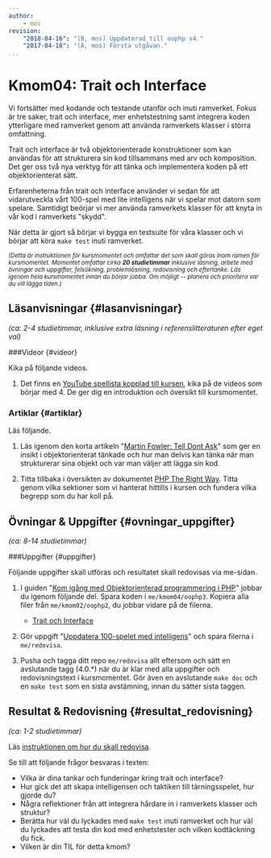 ```yaml
---
author:
    - mos
revision:
    "2018-04-16": "(B, mos) Uppdaterad till oophp v4."
    "2017-04-18": "(A, mos) Första utgåvan."
...
```

Kmom04: Trait och Interface
==================================

Vi fortsätter med kodande och testande utanför och inuti ramverket. Fokus är tre saker, trait och interface, mer enhetstestning samt integrera koden ytterligare med ramverket genom att använda ramverkets klasser i störra omfattning.

Trait och interface är två objektorienterade konstruktioner som kan användas för att strukturera sin kod tillsammans med arv och komposition. Det ger oss två nya verktyg för att tänka och implementera koden på ett objektorienterat sätt.

Erfarenheterna från trait och interface använder vi sedan för att vidarutveckla vårt 100-spel med lite intelligens när vi spelar mot datorn som spelare. Samtidigt beörjar vi mer använda ramverkets klasser för att knyta in vår kod i ramverkets "skydd".

När detta är gjort så börjar vi bygga en testsuite för våra klasser och vi börjar att köra `make test` inuti ramverket.

<small><i>(Detta är instruktionen för kursmomentet och omfattar det som skall göras inom ramen för kursmomentet. Momentet omfattar cirka **20 studietimmar** inklusive läsning, arbete med övningar och uppgifter, felsökning, problemlösning, redovisning och eftertanke. Läs igenom hela kursmomentet innan du börjar jobba. Om möjligt -- planera och prioritera var du vill lägga tiden.)</i></small>

<!--st op-->





Läsanvisningar  {#lasanvisningar}
---------------------------------

*(ca: 2-4 studietimmar, inklusive extra läsning i referenslitteraturen efter eget val)*



###Videor {#videor}

Kika på följande videos.

1. Det finns en [YouTube spellista kopplad till kursen](https://www.youtube.com/playlist?list=PLKtP9l5q3ce_jh6fAj1iwiJSj70DXA2Vn), kika på de videos som börjar med 4. De ger dig en introduktion och översikt till kursmomentet.



### Artiklar {#artiklar}

Läs följande.

1. Läs igenom den korta artikeln "[Martin Fowler: Tell Dont Ask](https://martinfowler.com/bliki/TellDontAsk.html)" som ger en insikt i objektorienterat tänkade och hur man delvis kan tänka när man strukturerar sina objekt och var man väljer att lägga sin kod.

1. Titta tillbaka i översikten av dokumentet [PHP The Right Way](http://www.phptherightway.com/). Titta genom vilka sektioner som vi hanterat hittills i kursen och fundera vilka begrepp som du har koll på.



Övningar & Uppgifter  {#ovningar_uppgifter}
-------------------------------------------

*(ca: 8-14 studietimmar)*



###Uppgifter {#uppgifter}

Följande uppgifter skall utföras och resultatet skall redovisas via me-sidan.

1. I guiden "[Kom igång med Objektorienterad programmering i PHP](guide/kom-igang-med-objektorienterad-programmering-i-php)" jobbar du igenom följande del. Spara koden i `me/kmom04/oophp3`. Kopiera alla filer från `me/kmom02/oophp2`, du jobbar vidare på de filerna.
    * [Trait och Interface](guide/kom-igang-med-objektorienterad-programmering-i-php/trait-och-interface)

1. Gör uppgift "[Uppdatera 100-spelet med intelligens](uppgift/uppdatera-100-spelet-med-intelligens)" och spara filerna i `me/redovisa`.

1. Pusha och tagga ditt repo `me/redovisa` allt eftersom och sätt en avslutande tagg (4.0.\*) när du är klar med alla uppgifter och redovisningstext i kursmomentet. Gör även en avslutande `make doc` och en `make test` som en sista avstämning, innan du sätter sista taggen.



Resultat & Redovisning  {#resultat_redovisning}
-----------------------------------------------

*(ca: 1-2 studietimmar)*

Läs [instruktionen om hur du skall redovisa](./../redovisa).

Se till att följande frågor besvaras i texten:

* Vilka är dina tankar och funderingar kring trait och interface?
* Hur gick det att skapa intelligensen och taktiken till tärningsspelet, hur gjorde du?
* Några reflektioner från att integrera hårdare in i ramverkets klasser och struktur?
* Berätta hur väl du lyckades med `make test` inuti ramverket och hur väl du lyckades att testa din kod med enhetstester och vilken kodtäckning du fick.
* Vilken är din TIL för detta kmom?
